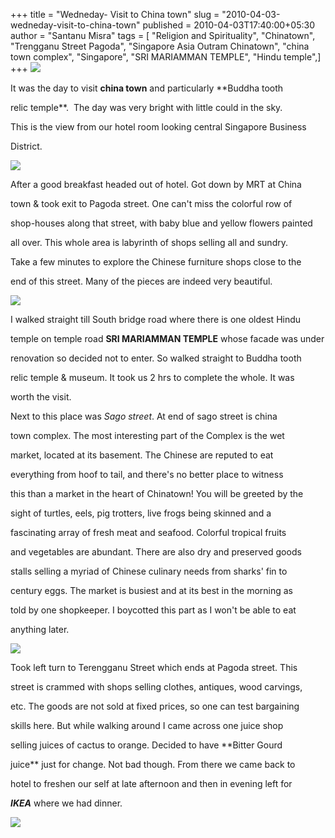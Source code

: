 +++
title = "Wedneday- Visit to China town"
slug = "2010-04-03-wedneday-visit-to-china-town"
published = 2010-04-03T17:40:00+05:30
author = "Santanu Misra"
tags = [ "Religion and Spirituality", "Chinatown", "Trengganu Street Pagoda", "Singapore Asia Outram Chinatown", "china town complex", "Singapore", "SRI MARIAMMAN TEMPLE", "Hindu temple",]
+++
[![](../images/thumbnails/2010-04-03-wedneday-visit-to-china-town-IMG_4530.jpg)](../images/2010-04-03-wedneday-visit-to-china-town-IMG_4530.jpg)



[](http://blog.santm.com/image_article/breakfast_wed.jpg "Wednesday Breakfast")



It was the day to visit **china town** and particularly **Buddha tooth

relic temple**.  The day was very bright with little could in the sky.

This is the view from our hotel room looking central Singapore Business

District.



[![](../images/thumbnails/2010-04-03-wedneday-visit-to-china-town-breakfast_wed.jpg)](../images/2010-04-03-wedneday-visit-to-china-town-breakfast_wed.jpg)



After a good breakfast headed out of hotel. Got down by MRT at China

town & took exit to Pagoda street. One can't miss the colorful row of

shop-houses along that street, with baby blue and yellow flowers painted

all over. This whole area is labyrinth of shops selling all and sundry.

Take a few minutes to explore the Chinese furniture shops close to the

end of this street. Many of the pieces are indeed very beautiful.



[![](../images/thumbnails/2010-04-03-wedneday-visit-to-china-town-china_town.jpg)](../images/2010-04-03-wedneday-visit-to-china-town-china_town.jpg)



I walked straight till South bridge road where there is one oldest Hindu

temple on temple road **SRI MARIAMMAN TEMPLE** whose facade was under

renovation so decided not to enter. So walked straight to Buddha tooth

relic temple & museum. It took us 2 hrs to complete the whole. It was

worth the visit.



[](http://blog.santm.com/image_article/china_town.jpg "China Town")



Next to this place was *Sago street*. At end of sago street is china

town complex. The most interesting part of the Complex is the wet

market, located at its basement. The Chinese are reputed to eat

everything from hoof to tail, and there's no better place to witness

this than a market in the heart of Chinatown! You will be greeted by the

sight of turtles, eels, pig trotters, live frogs being skinned and a

fascinating array of fresh meat and seafood. Colorful tropical fruits

and vegetables are abundant. There are also dry and preserved goods

stalls selling a myriad of Chinese culinary needs from sharks' fin to

century eggs. The market is busiest and at its best in the morning as

told by one shopkeeper. I boycotted this part as I won't be able to eat

anything later.



  

[](http://blog.santm.com/image_article/juice_bittergourd.jpg "bitter gourd juice")



[![](../images/thumbnails/2010-04-03-wedneday-visit-to-china-town-juice_bittergourd.jpg)](../images/2010-04-03-wedneday-visit-to-china-town-juice_bittergourd.jpg)



Took left turn to Terengganu Street which ends at Pagoda street. This

street is crammed with shops selling clothes, antiques, wood carvings,

etc. The goods are not sold at fixed prices, so one can test bargaining

skills here. But while walking around I came across one juice shop

selling juices of cactus to orange. Decided to have **Bitter Gourd

juice** just for change. Not bad though. From there we came back to

hotel to freshen our self at late afternoon and then in evening left for

***IKEA*** where we had dinner.



[![](../images/thumbnails/2010-04-03-wedneday-visit-to-china-town-ikea_dinner.jpg)](../images/2010-04-03-wedneday-visit-to-china-town-ikea_dinner.jpg)
